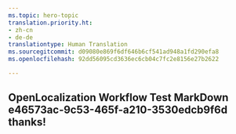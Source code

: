 ```yaml
---
ms.topic: hero-topic
translation.priority.ht:
- zh-cn
- de-de
translationtype: Human Translation
ms.sourcegitcommit: d09080e869f6df646b6cf541ad948a1fd290efa8
ms.openlocfilehash: 92dd56095cd3636ec6cb04c7fc2e8156e27b2622

---
```

## OpenLocalization Workflow Test MarkDown e46573ac-9c53-465f-a210-3530edcb9f6d thanks!



<!--HONumber=Aug16_HO5-->


